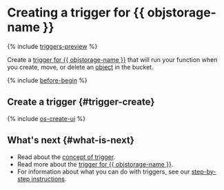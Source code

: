 # Creating a trigger for {{ objstorage-name }}

{% include [triggers-preview](../../_includes/functions/triggers-preview-stage.md) %}

Create a [trigger for {{ objstorage-name }}](../concepts/trigger/os-trigger.md) that will run your function when you create, move, or delete an [object](../../storage/concepts/object.md) in the bucket.

{% include [before-begin](../../_includes/functions/os-timer-before-begin.md) %}

## Create a trigger {#trigger-create}

{% include [os-create-ui](../../_includes/functions/os-create-ui.md) %}

## What's next {#what-is-next}

- Read about the [concept of trigger](../concepts/trigger/index.md).
- Read more about the [trigger for {{ objstorage-name }}](../concepts/trigger/os-trigger.md).
- For information about what you can do with triggers, see our [step-by-step instructions](../operations/index.md).

